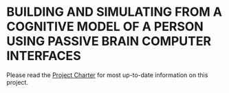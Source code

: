 # BUILDING AND SIMULATING FROM A COGNITIVE MODEL OF A PERSON USING PASSIVE BRAIN COMPUTER INTERFACES

Please read the [Project Charter](Docs/Project_Charter.md) for most up-to-date information on this project.
